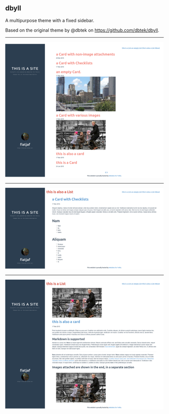 ## dbyll

A multipurpose theme with a fixed sidebar.

Based on the original theme by @dbtek on https://github.com/dbtek/dbyll.

---

![](screenshots/dbyll-1.png)

---

![](screenshots/dbyll-2.png)

---

![](screenshots/dbyll-3.png)
